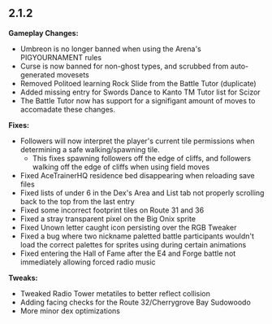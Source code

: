 2.1.2
--------------
**Gameplay Changes:**
 - Umbreon is no longer banned when using the Arena's PIGYOURNAMENT rules
 - Curse is now banned for non-ghost types, and scrubbed from auto-generated movesets
 - Removed Politoed learning Rock Slide from the Battle Tutor (duplicate)
 - Added missing entry for Swords Dance to Kanto TM Tutor list for Scizor
 - The Battle Tutor now has support for a signifigant amount of moves to accomadate these changes.

**Fixes:**
 - Followers will now interpret the player's current tile permissions when determining a safe walking/spawning tile.
	* This fixes spawning followers off the edge of cliffs, and followers walking off the edge of cliffs when using field moves
 - Fixed AceTrainerHQ residence bed disappearing when reloading save files
 - Fixed lists of under 6 in the Dex's Area and List tab not properly scrolling back to the top from the last entry
 - Fixed some incorrect footprint tiles on Route 31 and 36
 - Fixed a stray transparent pixel on the Big Onix sprite
 - Fixed Unown letter caught icon persisting over the RGB Tweaker
 - Fixed a bug where two nickname paletted battle participants wouldn't load the correct palettes for sprites using during certain animations
 - Fixed entering the Hall of Fame after the E4 and Forge battle not immediately allowing forced radio music

**Tweaks:**
 - Tweaked Radio Tower metatiles to better reflect collision
 - Adding facing checks for the Route 32/Cherrygrove Bay Sudowoodo
 - More minor dex optimizations
